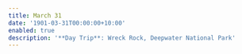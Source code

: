 ```yaml
---
title: March 31
date: '1901-03-31T00:00:00+10:00'
enabled: true
description: '**Day Trip**: Wreck Rock, Deepwater National Park'
---
```


